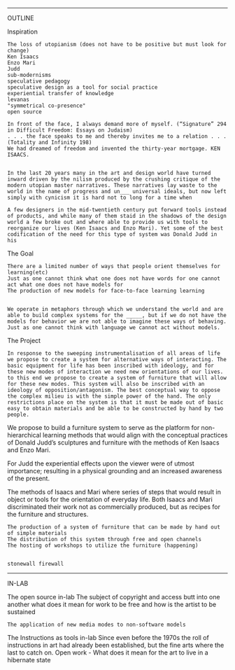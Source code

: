 ___________
OUTLINE

Inspiration

	The loss of utopianism (does not have to be positive but must look for change)
	Ken Isaacs 
	Enzo Mari
	Judd
	sub-modernisms
	speculative pedagogy
	speculative design as a tool for social practice  
	experiential transfer of knowledge 
	levanas 
	"symmetrical co-presence" 
	open source 
	
	In front of the face, I always demand more of myself. (“Signature” 294 in Difficult Freedom: Essays on Judaism) 
	. . . the face speaks to me and thereby invites me to a relation . . . (Totality and Infinity 198) 
	We had dreamed of freedom and invented the thirty-year mortgage. KEN ISAACS.


	In the last 20 years many in the art and design world have turned inward driven by the nilism produced by the crushing critique of the modern utopian master narratives. These narratives lay waste to the world in the name of progress and un___ universal ideals, but now left simply with cynicism it is hard not to long for a time when 
	
	A few designers in the mid-twentieth century put forward tools instead of products, and while many of them staid in the shadows of the design world a few broke out and where able to provide us with tools to reorganize our lives (Ken Isaacs and Enzo Mari). Yet some of the best codification of the need for this type of system was Donald Judd in his 


The Goal
	
	There are a limited number of ways that people orient themselves for learning(etc)
	Just as one cannot think what one does not have words for one cannot act what one does not have models for 
	The production of new models for face-to-face learning learning
	

	We operate in metaphors through which we understand the world and are able to build complex systems for the _____, but if we do not have the models for behavior we are not able to imagine these ways of behaving. Just as one cannot think with language we cannot act without models. 

The Project


	In response to the sweeping instrumentalisation of all areas of life we propose to create a system for alternative ways of interacting. The basic equipment for life has been inscribed with ideology, and for these new modes of interaction we need new orientations of our lives. to this end we propose to create a system of furniture that will allow for these new modes. This system will also be inscribed with an ideology of opposition/antagonism. The best conceptual way to oppose the complex milieu is with the simple power of the hand. The only restrictions place on the system is that it must be made out of basic easy to obtain materials and be able to be constructed by hand by two people.  
	
We propose to build a furniture system to serve as the platform for non-hierarchical learning methods that would align with the conceptual practices of Donald Judd’s sculptures and furniture with the methods of Ken Isaacs and Enzo Mari. 

For Judd the experiential effects upon the viewer were of utmost importance; resulting in a physical grounding and an increased awareness of the present.

The methods of Isaacs and Mari where series of steps that would result in object or tools for the orientation of everyday life. Both Isaacs and Mari discriminated their work not as commercially produced, but as recipes for the furniture and structures. 


	The production of a system of furniture that can be made by hand out of simple materials 
	The distribution of this system through free and open channels
	The hosting of workshops to utilize the furniture (happening)


	stonewall firewall 




-----------
IN-LAB

The open source in-lab
	The subject of copyright and access butt into one another what does it mean for work to be free and how is the artist to be sustained 
	
	The application of new media modes to non-software models 




The Instructions as tools in-lab
	Since even before the 1970s the roll of instructions in art had already been established, but the fine arts where the last to catch on. 
	Open work - 
	What does it mean for the art to live in a hibernate state
	





